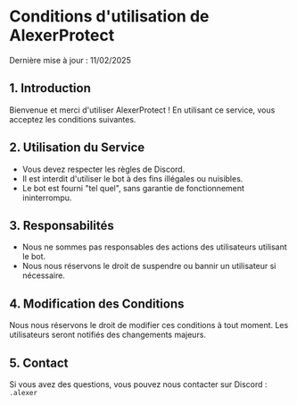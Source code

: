 # Conditions d'utilisation de AlexerProtect

Dernière mise à jour : 11/02/2025

## 1. Introduction
Bienvenue et merci d'utiliser AlexerProtect ! En utilisant ce service, vous acceptez les conditions suivantes.

## 2. Utilisation du Service
- Vous devez respecter les règles de Discord.
- Il est interdit d'utiliser le bot à des fins illégales ou nuisibles.
- Le bot est fourni "tel quel", sans garantie de fonctionnement ininterrompu.

## 3. Responsabilités
- Nous ne sommes pas responsables des actions des utilisateurs utilisant le bot.
- Nous nous réservons le droit de suspendre ou bannir un utilisateur si nécessaire.

## 4. Modification des Conditions
Nous nous réservons le droit de modifier ces conditions à tout moment. Les utilisateurs seront notifiés des changements majeurs.

## 5. Contact
Si vous avez des questions, vous pouvez nous contacter sur Discord : `.alexer`
